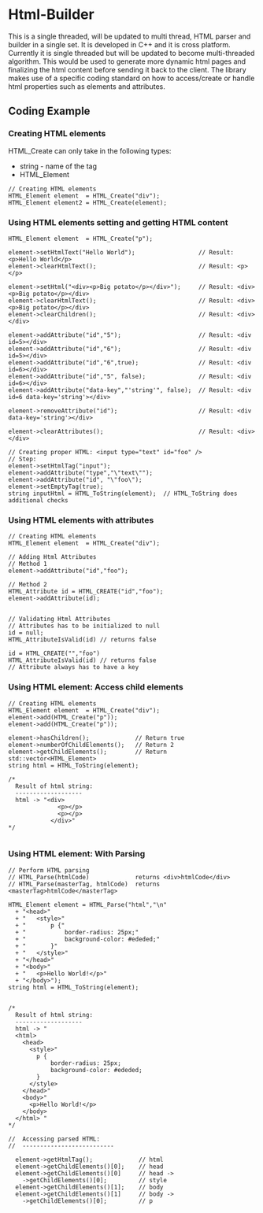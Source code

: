 # Html-Builder
This is a single threaded, will be updated to multi thread, HTML parser and builder in a single set. It is developed in C++ and it is cross platform. Currently it is single threaded but will be updated to become multi-threaded algorithm.
This would be used to generate more dynamic html pages and finalizing the html content before sending it back to the client. The library makes
use of a specific coding standard on how to access/create or handle html properties such as elements and attributes.

## Coding Example

### Creating HTML elements
HTML_Create can only take in the following types:
* string - name of the tag
* HTML_Element
```
// Creating HTML elements
HTML_Element element  = HTML_Create("div");
HTML_Element element2 = HTML_Create(element);
```

### Using HTML elements setting and getting HTML content
```
HTML_Element element  = HTML_Create("p");

element->setHtmlText("Hello World");                  // Result: <p>Hello World</p>
element->clearHtmlText();                             // Result: <p></p>                  

element->setHtml("<div><p>Big potato</p></div>");     // Result: <div><p>Big potato</p></div>
element->clearHtmlText();                             // Result: <div><p>Big potato</p></div>
element->clearChildren();                             // Result: <div></div>

element->addAttribute("id","5");                      // Result: <div id=5></div>
element->addAttribute("id","6");                      // Result: <div id=5></div>
element->addAttribute("id","6",true);                 // Result: <div id=6></div>
element->addAttribute("id","5", false);               // Result: <div id=6></div>
element->addAttribute("data-key","'string'", false);  // Result: <div id=6 data-key='string'></div>

element->removeAttribute("id");                       // Result: <div data-key='string'></div>

element->clearAttributes();                           // Result: <div></div>

// Creating proper HTML: <input type="text" id="foo" />
// Step:
element->setHtmlTag("input");
element->addAttribute("type","\"text\"");
element->addAttribute("id", "\"foo\");
element->setEmptyTag(true);
string inputHtml = HTML_ToString(element);  // HTML_ToString does additional checks                                          

```


### Using HTML elements with attributes
```
// Creating HTML elements
HTML_Element element  = HTML_Create("div");

// Adding Html Attributes
// Method 1
element->addAttribute("id","foo");

// Method 2
HTML_Attribute id = HTML_CREATE("id","foo");
element->addAttribute(id);


// Validating Html Attributes
// Attributes has to be initialized to null
id = null;
HTML_AttributeIsValid(id) // returns false

id = HTML_CREATE("","foo")
HTML_AttributeIsValid(id) // returns false
// Attribute always has to have a key
```
### Using HTML element: Access child elements
```
// Creating HTML elements
HTML_Element element  = HTML_Create("div");
element->add(HTML_Create("p"));
element->add(HTML_Create("p"));

element->hasChildren();             // Return true
element->numberOfChildElements();   // Return 2
element->getChildElements();        // Return std::vector<HTML_Element>
string html = HTML_ToString(element);

/*
  Result of html string:
  -------------------
  html -> "<div>
              <p></p>
              <p></p>
            </div>"
*/


```
### Using HTML element: With Parsing

```
// Perform HTML parsing
// HTML_Parse(htmlCode)             returns <div>htmlCode</div>
// HTML_Parse(masterTag, htmlCode)  returns <masterTag>htmlCode</masterTag>

HTML_Element element = HTML_Parse("html","\n"
  + "<head>"
  + "   <style>"
  + "       p {"
  + "           border-radius: 25px;"
  + "           background-color: #ededed;"
  + "       }"
  + "   </style>"
  + "</head>"
  + "<body>"
  + "   <p>Hello World!</p>"
  + "</body>");
string html = HTML_ToString(element);


/*
  Result of html string:
  -------------------
  html -> "
  <html>
    <head>
      <style>"
        p {
            border-radius: 25px;
            background-color: #ededed;
        }
      </style>
    </head>"
    <body>"
      <p>Hello World!</p>
    </body>
  </html> "
*/

//  Accessing parsed HTML:
//  --------------------------
  
  element->getHtmlTag();             // html
  element->getChildElements()[0];    // head
  element->getChildElements()[0]     // head ->
    ->getChildElements()[0];         // style
  element->getChildElements()[1];    // body
  element->getChildElements()[1]     // body ->
    ->getChildElements()[0];         // p
  
  
```
